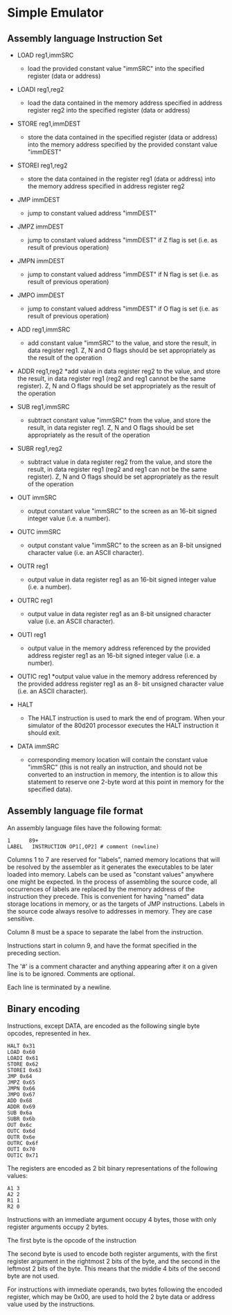 # Simple Emulator

## Assembly language Instruction Set

* LOAD reg1,immSRC
  * load the provided constant value "immSRC" into the specified
register (data or address)

* LOADI reg1,reg2
  * load the data contained in the memory
address specified in address register reg2 into the specified register (data
or address)
* STORE reg1,immDEST
  * store the data contained in the specified register (data or address)
	into the memory address specified by the provided constant value
	"immDEST"
* STOREI reg1,reg2
  * store the data contained in the register reg1 (data or address)
	into the memory address specified in address register reg2
* JMP immDEST
  * jump to constant valued address "immDEST"
* JMPZ immDEST
  * jump to constant valued address "immDEST" if Z flag is set (i.e.
	as result of previous operation)
* JMPN immDEST
  * jump to constant valued address "immDEST" if N flag is set (i.e.
	as result of previous operation)
* JMPO immDEST
  * jump to constant valued address "immDEST" if O flag is set (i.e. as
	result of previous operation)
* ADD reg1,immSRC
  * add constant value "immSRC" to the value, and store the result, in
	data register reg1. Z, N and O flags should be set appropriately as
	the result of the operation
* ADDR reg1,reg2
  *add value in data register reg2 to the
            value, and store the result, in data register reg1 (reg2 and reg1
            cannot be the same register). Z, N and O flags should be set
            appropriately as the result of the operation
* SUB reg1,immSRC
  * subtract constant value "immSRC" from the value, and store the
	result, in data register reg1. Z, N and O flags should be set
	appropriately as the result of the operation
* SUBR reg1,reg2
  * subtract value in data register
            reg2 from the value, and store the result, in data register reg1
            (reg2 and reg1 can not be the same register). Z, N and O flags
            should be set appropriately as the result of the operation
* OUT immSRC
  * output constant value "immSRC" to the screen as an
	16-bit signed integer value (i.e. a number).
* OUTC immSRC
  * output constant value "immSRC" to the screen
	as an 8-bit unsigned character value (i.e. an ASCII character).
* OUTR reg1
  * output value in data register reg1 as an 16-bit signed
	integer value (i.e. a number).
* OUTRC reg1
  * output value in data register reg1 as an 8-bit
	unsigned character value (i.e. an ASCII character).
* OUTI reg1
  * output value in the memory address referenced by the provided
	address register reg1 as an 16-bit signed integer value (i.e. a
	number).
* OUTIC reg1
  *output value value in the memory
            address referenced by the provided address register reg1 as an 8-
            bit unsigned character value (i.e. an ASCII character).
* HALT
  * The HALT instruction is used to mark the end of program. When your
            simulator of the 80d201 processor executes the HALT instruction it
            should exit.
* DATA immSRC
  * corresponding memory location will contain the constant
            value "immSRC" (this is not really an instruction, and should not
	be
            converted to an instruction in memory, the intention is to allow
            this statement to reserve one 2-byte word at this point in memory
            for the specified data).

## Assembly language file format
An assembly language files have the following format:

```
1      89+
LABEL   INSTRUCTION OP1[,OP2] # comment (newline)
```

Columns 1 to 7 are reserved for "labels",  named memory locations that will be
resolved by the assembler as it generates the executables to be later loaded
into memory. Labels can be used as "constant values" anywhere one might be
expected. In the process of assembling the source code, all occurrences of
labels are replaced by the memory address of the instruction they precede. This
is convenient for having "named" data storage locations in memory, or as the
targets of JMP instructions. Labels in the source code always resolve to
addresses in memory.  They are case sensitive.

Column 8 must be a space to separate the label from the
instruction.

Instructions start in column 9, and have the format specified in the preceding
section.

The '#' is a comment character and anything appearing after it on a given line
is to be ignored.  Comments are optional.

Each line is terminated by a newline.

## Binary encoding

Instructions, except DATA, are encoded as the following single byte opcodes,
represented in hex.

```
HALT 0x31
LOAD 0x60
LOADI 0x61
STORE 0x62
STOREI 0x63
JMP 0x64
JMPZ 0x65
JMPN 0x66
JMPO 0x67
ADD 0x68
ADDR 0x69
SUB 0x6a
SUBR 0x6b
OUT 0x6c
OUTC 0x6d
OUTR 0x6e
OUTRC 0x6f
OUTI 0x70
OUTIC 0x71
```

The registers are encoded as 2 bit binary representations of the following
values:
```
A1 3
A2 2
R1 1
R2 0
```

Instructions with an immediate argument occupy 4 bytes, those with only
register arguments occupy 2 bytes.

The first byte is the opcode of the instruction

The second byte is used to encode both register arguments, with the first
      register argument in the rightmost 2 bits of the byte, and the second in
      the leftmost 2 bits of the byte. This means that the middle 4 bits of the
      second byte are not used.

For instructions with immediate operands, two bytes following the
      encoded register, which may be 0x00, are used to hold the 2 byte data or 
address value used by the
      instructions.

